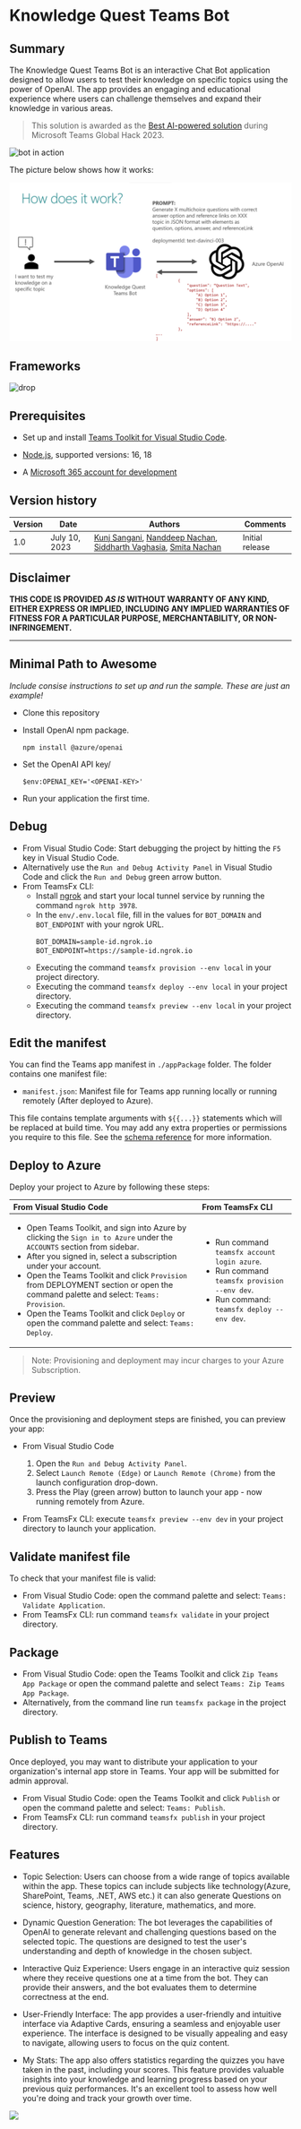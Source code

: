 # Knowledge Quest Teams Bot

## Summary

The Knowledge Quest Teams Bot is an interactive Chat Bot application designed to allow users to test their knowledge on specific topics using the power of OpenAI. The app provides an engaging and educational experience where users can challenge themselves and expand their knowledge in various areas.

> This solution is awarded as the [Best AI-powered solution](https://devblogs.microsoft.com/microsoft365dev/announcing-the-hacktogether-microsoft-teams-global-hack-winners/) during Microsoft Teams Global Hack 2023.

![bot in action](./assets/preview.gif)

The picture below shows how it works:

![How does it work](./assets/how_it_works.png)

## Frameworks

![drop](https://img.shields.io/badge/Bot&nbsp;Framework-4.19.3-green.svg)

## Prerequisites

* Set up and install [Teams Toolkit for Visual Studio Code](https://learn.microsoft.com/en-us/microsoftteams/platform/toolkit/install-teams-toolkit?tabs=vscode).

* [Node.js](https://nodejs.org/), supported versions: 16, 18

* A [Microsoft 365 account for development](https://learn.microsoft.com/microsoftteams/platform/toolkit/tools-prerequisites#accounts-to-build-your-teams-app)


## Version history

Version|Date|Authors|Comments
-------|----|----|--------
1.0|July 10, 2023|[Kunj Sangani](https://github.com/kunj-sangani), [Nanddeep Nachan](https://github.com/nanddeepn), [Siddharth Vaghasia](https://github.com/siddharth-vaghasia), [Smita Nachan](https://github.com/SmitaNachan)|Initial release

## Disclaimer

**THIS CODE IS PROVIDED *AS IS* WITHOUT WARRANTY OF ANY KIND, EITHER EXPRESS OR IMPLIED, INCLUDING ANY IMPLIED WARRANTIES OF FITNESS FOR A PARTICULAR PURPOSE, MERCHANTABILITY, OR NON-INFRINGEMENT.**

---

## Minimal Path to Awesome

_Include consise instructions to set up and run the sample. These are just an example!_

* Clone this repository
* Install OpenAI npm package.

  ```
  npm install @azure/openai
  ```

* Set the OpenAI API key/

  ```
  $env:OPENAI_KEY='<OPENAI-KEY>'
  ```

* Run your application the first time.

## Debug

- From Visual Studio Code: Start debugging the project by hitting the `F5` key in Visual Studio Code.
- Alternatively use the `Run and Debug Activity Panel` in Visual Studio Code and click the `Run and Debug` green arrow button.
- From TeamsFx CLI:
  - Install [ngrok](https://ngrok.com/download) and start your local tunnel service by running the command `ngrok http 3978`.
  - In the `env/.env.local` file, fill in the values for `BOT_DOMAIN` and `BOT_ENDPOINT` with your ngrok URL.
    ```
    BOT_DOMAIN=sample-id.ngrok.io
    BOT_ENDPOINT=https://sample-id.ngrok.io
    ```
  - Executing the command `teamsfx provision --env local` in your project directory.
  - Executing the command `teamsfx deploy --env local` in your project directory.
  - Executing the command `teamsfx preview --env local` in your project directory.

## Edit the manifest

You can find the Teams app manifest in `./appPackage` folder. The folder contains one manifest file:
* `manifest.json`: Manifest file for Teams app running locally or running remotely (After deployed to Azure).

This file contains template arguments with `${{...}}` statements which will be replaced at build time. You may add any extra properties or permissions you require to this file. See the [schema reference](https://docs.microsoft.com/en-us/microsoftteams/platform/resources/schema/manifest-schema) for more information.

## Deploy to Azure

Deploy your project to Azure by following these steps:

| From Visual Studio Code                                                                                                                                                                                                                                                                                                                                                  | From TeamsFx CLI                                                                                                                                                                                                                    |
| :----------------------------------------------------------------------------------------------------------------------------------------------------------------------------------------------------------------------------------------------------------------------------------------------------------------------------------------------------------------------- | :---------------------------------------------------------------------------------------------------------------------------------------------------------------------------------------------------------------------------------- |
| <ul><li>Open Teams Toolkit, and sign into Azure by clicking the `Sign in to Azure` under the `ACCOUNTS` section from sidebar.</li> <li>After you signed in, select a subscription under your account.</li><li>Open the Teams Toolkit and click `Provision` from DEPLOYMENT section or open the command palette and select: `Teams: Provision`.</li><li>Open the Teams Toolkit and click `Deploy` or open the command palette and select: `Teams: Deploy`.</li></ul> | <ul> <li>Run command `teamsfx account login azure`.</li> <li>Run command `teamsfx provision --env dev`.</li> <li>Run command: `teamsfx deploy --env dev`. </li></ul> |

> Note: Provisioning and deployment may incur charges to your Azure Subscription.

## Preview

Once the provisioning and deployment steps are finished, you can preview your app:

- From Visual Studio Code

  1. Open the `Run and Debug Activity Panel`.
  1. Select `Launch Remote (Edge)` or `Launch Remote (Chrome)` from the launch configuration drop-down.
  1. Press the Play (green arrow) button to launch your app - now running remotely from Azure.

- From TeamsFx CLI: execute `teamsfx preview --env dev` in your project directory to launch your application.

## Validate manifest file

To check that your manifest file is valid:

- From Visual Studio Code: open the command palette and select: `Teams: Validate Application`.
- From TeamsFx CLI: run command `teamsfx validate` in your project directory.

## Package

- From Visual Studio Code: open the Teams Toolkit and click `Zip Teams App Package` or open the command palette and select `Teams: Zip Teams App Package`.
- Alternatively, from the command line run `teamsfx package` in the project directory.

## Publish to Teams

Once deployed, you may want to distribute your application to your organization's internal app store in Teams. Your app will be submitted for admin approval.

- From Visual Studio Code: open the Teams Toolkit and click `Publish` or open the command palette and select: `Teams: Publish`.
- From TeamsFx CLI: run command `teamsfx publish` in your project directory.

## Features

* Topic Selection: Users can choose from a wide range of topics available within the app. These topics can include subjects like technology(Azure, SharePoint, Teams, .NET, AWS etc.) it can also generate Questions on science, history, geography, literature, mathematics, and more.

* Dynamic Question Generation: The bot leverages the capabilities of OpenAI to generate relevant and challenging questions based on the selected topic. The questions are designed to test the user's understanding and depth of knowledge in the chosen subject.

* Interactive Quiz Experience: Users engage in an interactive quiz session where they receive questions one at a time from the bot. They can provide their answers, and the bot evaluates them to determine correctness at the end.

* User-Friendly Interface: The app provides a user-friendly and intuitive interface via Adaptive Cards, ensuring a seamless and enjoyable user experience. The interface is designed to be visually appealing and easy to navigate, allowing users to focus on the quiz content.

* My Stats: The app also offers statistics regarding the quizzes you have taken in the past, including your scores. This feature provides valuable insights into your knowledge and learning progress based on your previous quiz performances. It's an excellent tool to assess how well you're doing and track your growth over time.


<img src="https://pnptelemetry.azurewebsites.net/sp-dev-fx-webparts/samples/bot-knowledge-quest" />

